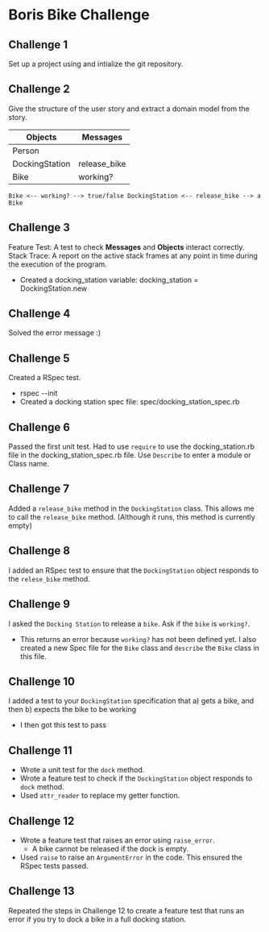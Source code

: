 # Boris Bike Challenge

## Challenge 1

Set up a project using and intialize the git repository.

## Challenge 2

Give the structure of the user story and extract a domain model from the story.

| Objects  | Messages |
| ------------- | ------------- |
|Person | |
| DockingStation  | release_bike  |
| Bike  | working?  |

`Bike <-- working? --> true/false
DockingStation <-- release_bike --> a Bike`

## Challenge 3

Feature Test: A test to check **Messages** and **Objects** interact correctly.
Stack Trace: A report on the active stack frames at any point in time during the execution of the program.

- Created a docking_station variable: docking_station = DockingStation.new

## Challenge 4

Solved the error message :)

## Challenge 5

Created a RSpec test.
- rspec --init
- Created a docking station spec file: spec/docking_station_spec.rb

## Challenge 6

Passed the first unit test.
Had to use `require` to use the docking_station.rb file in the docking_station_spec.rb file.
Use `Describe` to enter a module or Class name.

## Challenge 7

Added a `release_bike` method in the `DockingStation` class.
This allows me to call the `release_bike` method.
(Although it runs, this method is currently empty)

## Challenge 8

I added an RSpec test to ensure that the `DockingStation` object responds to the `relese_bike` method.

## Challenge 9

I asked the `Docking Station` to release a `bike`. Ask if the `bike` is `working?`.
- This returns an error because `working?` has not been     defined yet.
I also created a new Spec file for the `Bike` class and `describe` the `Bike` class in this file.

## Challenge 10

I added a test to your `DockingStation` specification that a) gets a bike, and then b) expects the bike to be working
- I then got this test to pass

## Challenge 11

- Wrote a unit test for the `dock` method.
- Wrote a feature test to check if the `DockingStation` object responds to `dock` method.
- Used `attr_reader` to replace my getter function.

## Challenge 12

- Wrote a feature test that raises an error using `raise_error`.
  - A bike cannot be released if the dock is empty.
- Used `raise` to raise an `ArgumentError` in the code. This ensured the RSpec tests passed.

## Challenge 13

Repeated the steps in Challenge 12 to create a feature test that runs an error if you try to dock a bike in a full docking station. 
